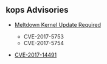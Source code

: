 ## kops Advisories

- [Meltdown Kernel Update Required](meltdown-kernel-update.md)
  - CVE-2017-5753
  - CVE-2017-5754

- [CVE-2017-14491](cve_2017_14491.md)

